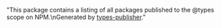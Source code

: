 "This package contains a listing of all packages published to the @types scope on NPM.\nGenerated by [types-publisher](https://github.com/Microsoft/types-publisher)."
